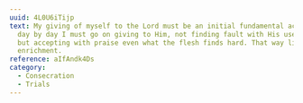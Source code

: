 ```yaml
---
uuid: 4L0U6iTijp
text: My giving of myself to the Lord must be an initial fundamental act. Then
  day by day I must go on giving to Him, not finding fault with His use of me,
  but accepting with praise even what the flesh finds hard. That way lies true
  enrichment.
reference: aIfAndk4Ds
category:
  - Consecration
  - Trials
---
```

